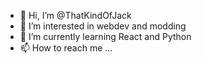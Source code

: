 - 👋 Hi, I’m @ThatKindOfJack
- 👀 I’m interested in webdev and modding
- 🌱 I’m currently learning React and Python
- 📫 How to reach me ...

<!---
ThatKindOfJack/ThatKindOfJack is a ✨ special ✨ repository because its `README.md` (this file) appears on your GitHub profile.
You can click the Preview link to take a look at your changes.
--->
